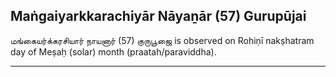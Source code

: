 ## Maṅgaiyarkkarachiyār Nāyaṉār (57) Gurupūjai
மங்கையர்க்கரசியார் நாயனார் (57) குருபூஜை is observed on Rohiṇī nakṣhatram day of Meṣaḥ (solar) month (praatah/paraviddha).



---
